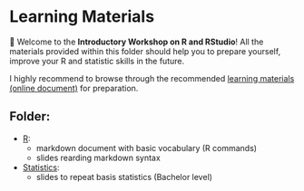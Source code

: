 # Learning Materials

👋 Welcome to the **Introductory Workshop on R and RStudio**! All the materials provided within this folder should help you to prepare yourself, improve your R and statistic skills in the future. 

I highly recommend to browse through the recommended [learning materials (online document)](https://docs.google.com/document/d/1Z40Rkux_Ysq15VziCJJH21ca07ipwN52dA_LFYIsZ2g/edit?usp=sharing) for preparation.

## Folder:

- [R](https://github.com/FennStatistics/introductory-workshop-in-R/tree/main/Learning%20Materials/R): 
  + markdown document with basic vocabulary (R commands)
  + slides rearding markdown syntax
- [Statistics](https://github.com/FennStatistics/introductory-workshop-in-R/tree/main/Learning%20Materials/Statistics):
  + slides to repeat basis statistics (Bachelor level)